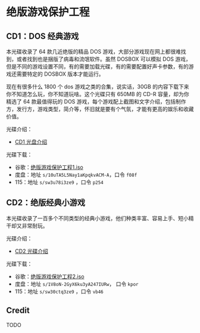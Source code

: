 # 绝版游戏保护工程

## CD1：DOS 经典游戏

本光碟收录了 64 款几近绝版的精品 DOS 游戏，大部分游戏现在网上都很难找到，或者找到也是捆版了病毒和流氓软件。虽然 DOSBOX 可以模拟 DOS 游戏，但是不同的游戏设置不同，有的需要加载光碟，有的需要配置好声卡参数，有的游戏还需要特定的 DOSBOX 版本才能运行。

现在有很多什么 1800 个 dos 游戏之类的合集，说实话，30GB 的内容下载下来你不知道怎么玩，你不知道玩啥。这个光碟只有 650MB 的 CD-R 容量，却为你精选了 64 款最值得玩的 DOS 游戏，每个游戏配上截图和文字介绍，包括制作方，发行方，游戏类型，简介等，怀旧就是要有个气氛，才能有更高的娱乐和收藏价值。

光碟介绍：

- [CD1 光盘介绍](docs/preserve-cd-1.pdf)

光碟下载：

- 谷歌：[绝版游戏保护工程1.iso](https://drive.google.com/file/d/11FafOmfw7OqrEx14DPh2rhqRHO_j70KB/view?usp=sharing)
- 度盘：地址 `s/10uTA5L5Nay1aKpqkvACM-A`，口令 `f08f`
- 115：地址 `s/sw3u78i3ze9` ，口令 `p254`

## CD2：绝版经典小游戏

本光碟收录了一百多个不同类型的经典小游戏，他们种类丰富、容易上手、短小精干却又非常耐玩。

光碟介绍：

- [CD2 光碟介绍](docs/preserve-cd-2.pdf)

光碟下载：

- 谷歌：[绝版游戏保护工程2.iso](https://drive.google.com/file/d/1qSRYgoaL3AR8ixqp1AP4gKW1zX9wZENe/view?usp=sharing)
- 度盘：地址 `s/1V8oN-2GyX6ku3yA247IURw`， 口令 `kpor`
- 115：地址 `s/sw30ctq3ze9` ，口令 `vb46`


## Credit

TODO 


